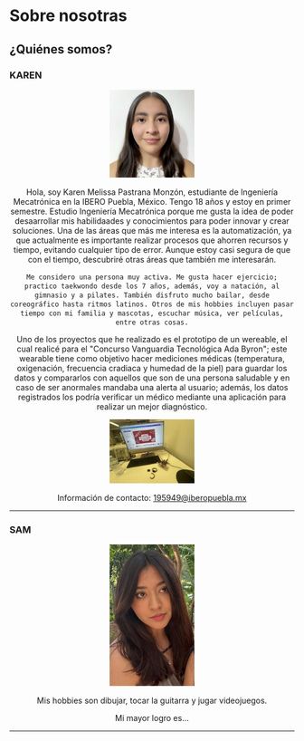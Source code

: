# Sobre nosotras

## ¿Quiénes somos?

### KAREN
<div align="center">
  <img src="../../assets/imgs/fotoAlumno.png" alt="Karen" width="150";">
  <p>
    Hola, soy Karen Melissa Pastrana Monzón, estudiante de Ingeniería Mecatrónica en la IBERO Puebla, México. Tengo 18 años y estoy en primer semestre. Estudio Ingeniería Mecatrónica porque me gusta la idea de poder desaarrollar mis habilidaades y conocimientos para poder innovar y crear soluciones. Una de las áreas que más me interesa es la automatización, ya que actualmente es importante realizar procesos que ahorren recursos y tiempo, evitando cualquier tipo de error. Aunque estoy casi segura de que con el tiempo, descubriré otras áreas que también me interesarán.
  </p>

    Me considero una persona muy activa. Me gusta hacer ejercicio; practico taekwondo desde los 7 años, además, voy a natación, al gimnasio y a pilates. También disfruto mucho bailar, desde coreográfico hasta ritmos latinos. Otros de mis hobbies incluyen pasar tiempo con mi familia y mascotas, escuchar música, ver películas, entre otras cosas.

  </p>
 
 Uno de los proyectos que he realizado es el prototipo de un wereable, el cual realicé para el "Concurso Vanguardia Tecnológica Ada Byron"; este wearable tiene como objetivo hacer mediciones médicas (temperatura, oxigenación, frecuencia cradiaca y humedad de la piel) para guardar los datos y compararlos con aquellos que son de una persona saludable y en caso de ser anormales mandaba una alerta al usuario; además, los datos registrados los podría verificar un médico mediante una aplicación para realizar un mejor diagnóstico.
   </p>
<img src="../../assets/imgs/Image (1).jpeg" alt="Karen" width="150";">

</p>

Información de contacto:
195949@iberopuebla.mx

</p>

</div>

---

### SAM
<div align="center">
  <img src="../../assets/imgs/Image.jpeg" alt="Sam" width="150";">
  <p>
    Mis hobbies son dibujar, tocar la guitarra y jugar videojuegos.
  </p>
  Mi mayor logro es...
</div>

---






